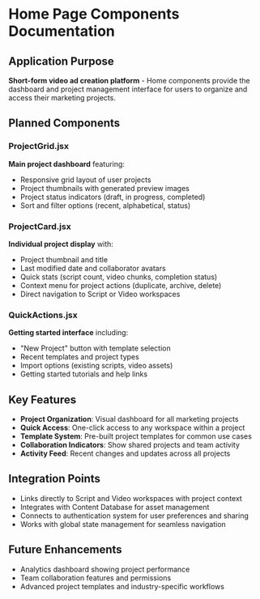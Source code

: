 # Home Page Components Documentation

## Application Purpose
**Short-form video ad creation platform** - Home components provide the dashboard and project management interface for users to organize and access their marketing projects.

## Planned Components

### ProjectGrid.jsx
**Main project dashboard** featuring:
- Responsive grid layout of user projects
- Project thumbnails with generated preview images
- Project status indicators (draft, in progress, completed)
- Sort and filter options (recent, alphabetical, status)

### ProjectCard.jsx
**Individual project display** with:
- Project thumbnail and title
- Last modified date and collaborator avatars
- Quick stats (script count, video chunks, completion status)
- Context menu for project actions (duplicate, archive, delete)
- Direct navigation to Script or Video workspaces

### QuickActions.jsx
**Getting started interface** including:
- "New Project" button with template selection
- Recent templates and project types
- Import options (existing scripts, video assets)
- Getting started tutorials and help links

## Key Features
- **Project Organization**: Visual dashboard for all marketing projects
- **Quick Access**: One-click access to any workspace within a project
- **Template System**: Pre-built project templates for common use cases
- **Collaboration Indicators**: Show shared projects and team activity
- **Activity Feed**: Recent changes and updates across all projects

## Integration Points
- Links directly to Script and Video workspaces with project context
- Integrates with Content Database for asset management
- Connects to authentication system for user preferences and sharing
- Works with global state management for seamless navigation

## Future Enhancements
- Analytics dashboard showing project performance
- Team collaboration features and permissions
- Advanced project templates and industry-specific workflows